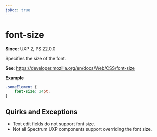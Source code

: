 ```yaml
---
jsDoc: true
---
```

# font-size

**Since:** UXP 2, PS 22.0.0

Specifies the size of the font.

**See**: https://developer.mozilla.org/en/docs/Web/CSS/font-size

**Example**

```css
.someElement {
    font-size: 24pt;
}
```

## Quirks and Exceptions

* Text edit fields do not support font size.
* Not all Spectrum UXP components support overriding the font size.
